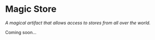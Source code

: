 # Magic Store
*A magical artifact that allows access to stores from all over the world.*

Coming soon...
